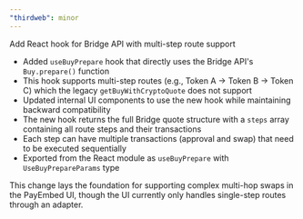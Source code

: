 ```yaml
---
"thirdweb": minor
---
```


Add React hook for Bridge API with multi-step route support

- Added `useBuyPrepare` hook that directly uses the Bridge API's `Buy.prepare()` function
- This hook supports multi-step routes (e.g., Token A → Token B → Token C) which the legacy `getBuyWithCryptoQuote` does not support
- Updated internal UI components to use the new hook while maintaining backward compatibility
- The new hook returns the full Bridge quote structure with a `steps` array containing all route steps and their transactions
- Each step can have multiple transactions (approval and swap) that need to be executed sequentially
- Exported from the React module as `useBuyPrepare` with `UseBuyPrepareParams` type

This change lays the foundation for supporting complex multi-hop swaps in the PayEmbed UI, though the UI currently only handles single-step routes through an adapter.